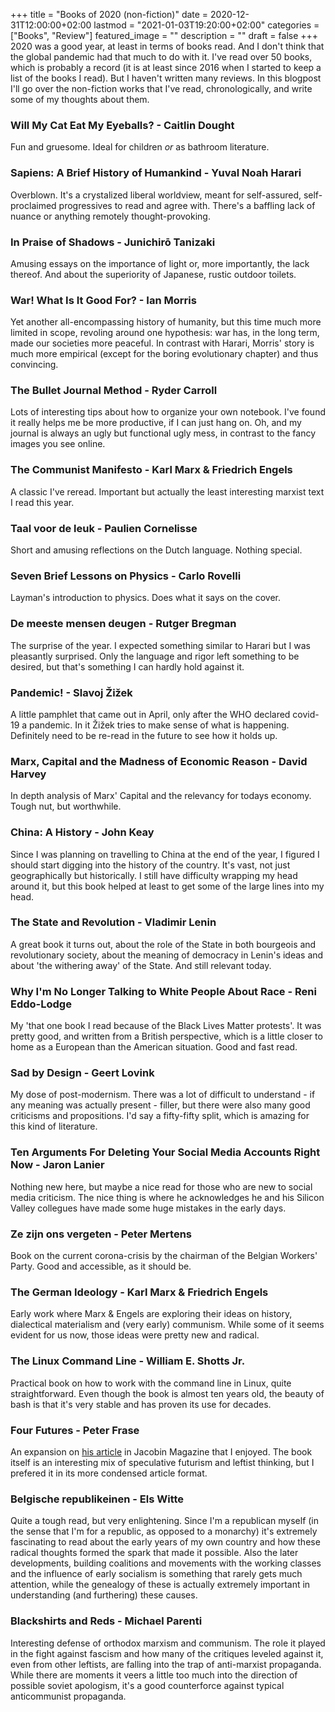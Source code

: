 +++
title =  "Books of 2020 (non-fiction)"
date = 2020-12-31T12:00:00+02:00
lastmod = "2021-01-03T19:20:00+02:00"
categories = ["Books", "Review"]
featured_image = ""
description = ""
draft = false
+++
2020 was a good year, at least in terms of books read. And I don't think that the global pandemic had that much to do with it. I've read over 50 books, which is probably a record (it is at least since 2016 when I started to keep a list of the books I read). But I haven't written many reviews. In this blogpost I'll go over the non-fiction works that I've read, chronologically, and write some of my thoughts about them.
<!--more-->

### Will My Cat Eat My Eyeballs? - Caitlin Dought
Fun and gruesome. Ideal for children *or* as bathroom literature. 

### Sapiens: A Brief History of Humankind - Yuval Noah Harari
Overblown. It's a crystalized liberal worldview, meant for self-assured, self-proclaimed progressives to read and agree with. There's a baffling lack of nuance or anything remotely thought-provoking. 

### In Praise of Shadows - Junichirō Tanizaki
Amusing essays on the importance of light or, more importantly, the lack thereof. And about the superiority of Japanese, rustic outdoor toilets.

### War! What Is It Good For? - Ian Morris
Yet another all-encompassing history of humanity, but this time much more limited in scope, revoling around one hypothesis: war has, in the long term, made our societies more peaceful. In contrast with Harari, Morris' story is much more empirical (except for the boring evolutionary chapter) and thus convincing.

### The Bullet Journal Method - Ryder Carroll
Lots of interesting tips about how to organize your own notebook. I've found it really helps me be more productive, if I can just hang on. Oh, and my journal is always an ugly but functional ugly mess, in contrast to the fancy images you see online.

### The Communist Manifesto - Karl Marx & Friedrich Engels
A classic I've reread. Important but actually the least interesting marxist text I read this year.

### Taal voor de leuk - Paulien Cornelisse
Short and amusing reflections on the Dutch language. Nothing special.

### Seven Brief Lessons on Physics - Carlo Rovelli
Layman's introduction to physics. Does what it says on the cover.

### De meeste mensen deugen - Rutger Bregman
The surprise of the year. I expected something similar to Harari but I was pleasantly surprised. Only the language and rigor left something to be desired, but that's something I can hardly hold against it.

### Pandemic! - Slavoj Žižek
A little pamphlet that came out in April, only after the WHO declared covid-19 a pandemic. In it Žižek tries to make sense of what is happening. Definitely need to be re-read in the future to see how it holds up.

### Marx, Capital and the Madness of Economic Reason - David Harvey
In depth analysis of Marx' Capital and the relevancy for todays economy. Tough nut, but worthwhile.

### China: A History - John Keay
Since I was planning on travelling to China at the end of the year, I figured I should start digging into the history of the country. It's vast, not just geographically but historically. I still have difficulty wrapping my head around it, but this book helped at least to get some of the large lines into my head.

### The State and Revolution - Vladimir Lenin
A great book it turns out, about the role of the State in both bourgeois and revolutionary society, about the meaning of democracy in Lenin's ideas and about 'the withering away' of the State. And still relevant today.

### Why I'm No Longer Talking to White People About Race - Reni Eddo-Lodge
My 'that one book I read because of the Black Lives Matter protests'. It was pretty good, and written from a British perspective, which is a little closer to home as a European than the American situation. Good and fast read.

### Sad by Design - Geert Lovink
My dose of post-modernism. There was a lot of difficult to understand - if any meaning was actually present - filler, but there were also many good criticisms and propositions. I'd say a fifty-fifty split, which is amazing for this kind of literature.

### Ten Arguments For Deleting Your Social Media Accounts Right Now - Jaron Lanier
Nothing new here, but maybe a nice read for those who are new to social media criticism. The nice thing is where he acknowledges he and his Silicon Valley collegues have made some huge mistakes in the early days.

### Ze zijn ons vergeten - Peter Mertens
Book on the current corona-crisis by the chairman of the Belgian Workers' Party. Good and accessible, as it should be.

### The German Ideology - Karl Marx & Friedrich Engels
Early work where Marx & Engels are exploring their ideas on history, dialectical materialism and (very early) communism. While some of it seems evident for us now, those ideas were pretty new and radical.

### The Linux Command Line - William E. Shotts Jr.
Practical book on how to work with the command line in Linux, quite straightforward. Even though the book is almost ten years old, the beauty of bash is that it's very stable and has proven its use for decades.

### Four Futures - Peter Frase
An expansion on [his article](https://www.jacobinmag.com/2011/12/four-futures/) in Jacobin Magazine that I enjoyed. The book itself is an interesting mix of speculative futurism and leftist thinking, but I prefered it in its more condensed article format.

### Belgische republikeinen - Els Witte
Quite a tough read, but very enlightening. Since I'm a republican myself (in the sense that I'm for a republic, as opposed to a monarchy) it's extremely fascinating to read about the early years of my own country and how these radical thoughts formed the spark that made it possible. Also the later developments, building coalitions and movements with the working classes and the influence of early socialism is something that rarely gets much attention, while the genealogy of these is actually extremely important in understanding (and furthering) these causes.

### Blackshirts and Reds - Michael Parenti
Interesting defense of orthodox marxism and communism. The role it played in the fight against fascism and how many of the critiques leveled against it, even from other leftists, are falling into the trap of anti-marxist propaganda. While there are moments it veers a little too much into the direction of possible soviet apologism, it's a good counterforce against typical anticommunist propaganda.

